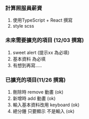 ### 計算照服員薪資
1. 使用TypeScript + React 撰寫
2. style scss

### 未來需要擴充的項目 (12/03 撰寫)
1. sweet alert (提示xx 為必填)
2. 基本資料 為必填 
3. 有想到再寫.....

### 已擴充的項目(11/26 撰寫)
1. 刪除時 remove 動畫 (ok)
2. 新增時 add 動畫 (ok)
3. 輸入基本資料改用 keyboard (ok)
4. 總分鍾 只要顯示 不是輸入 (ok)